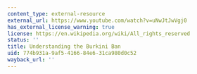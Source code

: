 ```yaml
---
content_type: external-resource
external_url: https://www.youtube.com/watch?v=uNwJtJwVgj0
has_external_license_warning: true
license: https://en.wikipedia.org/wiki/All_rights_reserved
status: ''
title: Understanding the Burkini Ban
uid: 774b931a-9af5-4166-84e6-31ca980d0c52
wayback_url: ''
---
```

